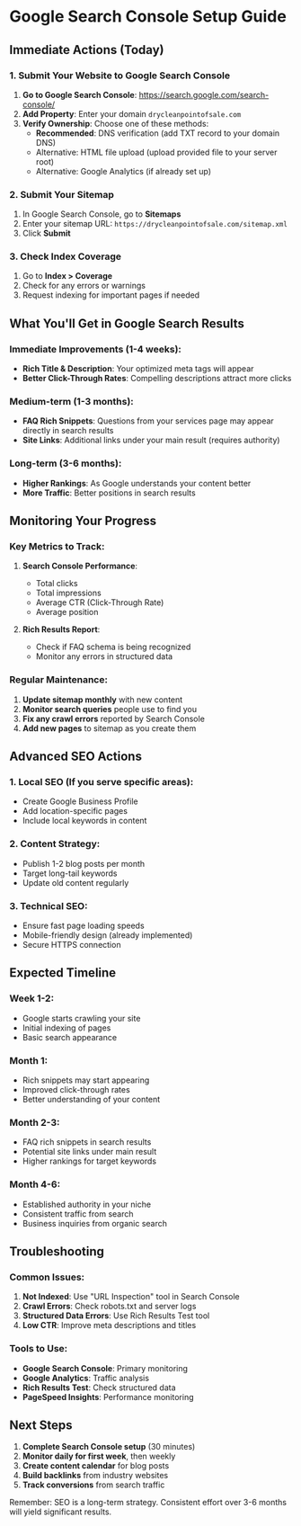 # Google Search Console Setup Guide

## Immediate Actions (Today)

### 1. Submit Your Website to Google Search Console

1. **Go to Google Search Console**: https://search.google.com/search-console/
2. **Add Property**: Enter your domain `drycleanpointofsale.com`
3. **Verify Ownership**: Choose one of these methods:
   - **Recommended**: DNS verification (add TXT record to your domain DNS)
   - Alternative: HTML file upload (upload provided file to your server root)
   - Alternative: Google Analytics (if already set up)

### 2. Submit Your Sitemap

1. In Google Search Console, go to **Sitemaps**
2. Enter your sitemap URL: `https://drycleanpointofsale.com/sitemap.xml`
3. Click **Submit**

### 3. Check Index Coverage

1. Go to **Index > Coverage**
2. Check for any errors or warnings
3. Request indexing for important pages if needed

## What You'll Get in Google Search Results

### Immediate Improvements (1-4 weeks):
- **Rich Title & Description**: Your optimized meta tags will appear
- **Better Click-Through Rates**: Compelling descriptions attract more clicks

### Medium-term (1-3 months):
- **FAQ Rich Snippets**: Questions from your services page may appear directly in search results
- **Site Links**: Additional links under your main result (requires authority)

### Long-term (3-6 months):
- **Higher Rankings**: As Google understands your content better
- **More Traffic**: Better positions in search results

## Monitoring Your Progress

### Key Metrics to Track:
1. **Search Console Performance**:
   - Total clicks
   - Total impressions
   - Average CTR (Click-Through Rate)
   - Average position

2. **Rich Results Report**:
   - Check if FAQ schema is being recognized
   - Monitor any errors in structured data

### Regular Maintenance:
1. **Update sitemap monthly** with new content
2. **Monitor search queries** people use to find you
3. **Fix any crawl errors** reported by Search Console
4. **Add new pages** to sitemap as you create them

## Advanced SEO Actions

### 1. Local SEO (If you serve specific areas):
- Create Google Business Profile
- Add location-specific pages
- Include local keywords in content

### 2. Content Strategy:
- Publish 1-2 blog posts per month
- Target long-tail keywords
- Update old content regularly

### 3. Technical SEO:
- Ensure fast page loading speeds
- Mobile-friendly design (already implemented)
- Secure HTTPS connection

## Expected Timeline

### Week 1-2:
- Google starts crawling your site
- Initial indexing of pages
- Basic search appearance

### Month 1:
- Rich snippets may start appearing
- Improved click-through rates
- Better understanding of your content

### Month 2-3:
- FAQ rich snippets in search results
- Potential site links under main result
- Higher rankings for target keywords

### Month 4-6:
- Established authority in your niche
- Consistent traffic from search
- Business inquiries from organic search

## Troubleshooting

### Common Issues:
1. **Not Indexed**: Use "URL Inspection" tool in Search Console
2. **Crawl Errors**: Check robots.txt and server logs
3. **Structured Data Errors**: Use Rich Results Test tool
4. **Low CTR**: Improve meta descriptions and titles

### Tools to Use:
- **Google Search Console**: Primary monitoring
- **Google Analytics**: Traffic analysis
- **Rich Results Test**: Check structured data
- **PageSpeed Insights**: Performance monitoring

## Next Steps

1. **Complete Search Console setup** (30 minutes)
2. **Monitor daily for first week**, then weekly
3. **Create content calendar** for blog posts
4. **Build backlinks** from industry websites
5. **Track conversions** from search traffic

Remember: SEO is a long-term strategy. Consistent effort over 3-6 months will yield significant results.
